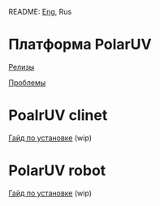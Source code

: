 README: [Eng](README.md), Rus

# Платформа PolarUV 

[Релизы](https://github.com/PolarUV/polaruv/releases)

[Проблемы](https://github.com/PolarUV/polaruv/issues)

# PoalrUV clinet

[Гайд по установке](https://github.com/PolarUV/polaruv/wiki/Client) (wip)

# PolarUV robot

[Гайд по установке](https://github.com/PolarUV/polaruv/wiki/Robot) (wip)
